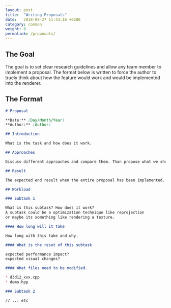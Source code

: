 ```yaml
---
layout: post
title:  "Writing Proposals"
date:   2018-09-27 11:43:16 +0200
category: common
weight: 8
permalink: /proposals/
---
```


## The Goal

The goal is to set clear research guidelines and allow any team member to implement a proposal. The format below is written to force the author to truely think about how the feature would work and would be implemented into the renderer.

## The Format

```markdown
# Proposal

**Date:** [Day/Month/Year]
**Author:** [Author]

## Introduction

What is the task and how does it work.

## Approaches

Discuss different approaches and compare them. Than propose what we should do.

## Result

The expected end result when the entire proposal has been implemented.

## Workload

### Subtask 1

What is this subtask? How does it work?
A subtask could be a optimization technique like reprojection
or maybe its something like rendering a texture.

#### How long will it take

How long with this take and why.

#### What is the resut of this subtask

expected performance impact?
expected visual changes?

#### What files need to be modified.

* d3d12_xxx.cpp
* demo.hpp

### Subtask 2

// ... etc
```
